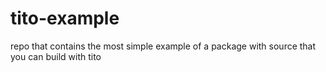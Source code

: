 tito-example
============

repo that contains the most simple example of a package with source that you can build with tito
